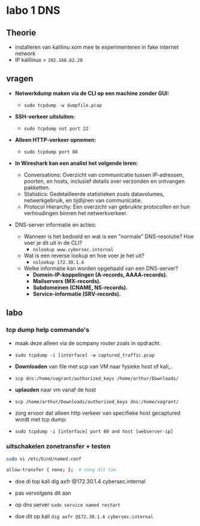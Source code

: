 # labo 1 DNS

## Theorie

- installeren van kalilinu xom mee te experimenteren in fake internet network
- IP kalilinux = ```192.168.62.20```

## vragen

- **Netwerkdump maken via de CLI op een machine zonder GUI:**
  - `sudo tcpdump -w dumpfile.pcap`
- **SSH-verkeer uitsluiten:**
  - `sudo tcpdump not port 22`
- **Alleen HTTP-verkeer opnemen:**
  - `sudo tcpdump port 80`
  
- **In Wireshark kan een analist het volgende leren:**
  - Conversations: Overzicht van communicatie tussen IP-adressen, poorten, en hosts, inclusief details over verzonden en ontvangen pakketten.
  - Statistics: Gedetailleerde statistieken zoals datavolumes, netwerkgebruik, en tijdlijnen van communicatie.
  - Protocol Hierarchy: Een overzicht van gebruikte protocollen en hun verhoudingen binnen het netwerkverkeer.

- DNS-server informatie en acties:
  - Wanneer is het bedoeld en wat is een "normale" DNS-resolutie? Hoe voer je dit uit in de CLI?
    - `nslookup www.cybersec.internal`
  - Wat is een reverse lookup en hoe voer je het uit?
    - `nslookup 172.30.1.4`
  - Welke informatie kan worden opgehaald van een DNS-server?
    - **Domein-IP-koppelingen (A-records, AAAA-records).**
    - **Mailservers (MX-records).**
    - **Subdomeinen (CNAME, NS-records).**
    - **Service-informatie (SRV-records).**

## labo

### tcp dump help commando's

- maak deze alleen via de ocmpany router zoals in opdracht.
- `sudo tcpdump -i [interface] -w captured_traffic.pcap`

- **Downloaden** van file met scp van VM naar fysieke host of kali,..
- `scp dns:/home/vagrant/authorized_keys /home/arthur/Downloads/`
- **uplauden** naar vm vanaf de host
- `scp /home/arthur/Downloads/authorized_keys dns:/home/vagrant/`
- zorg ervoor dat alleen http verkeer van specifieke host gecaptured wordt met tcp dump:
- `sudo tcpdump -i [interface] port 80 and host [webserver-ip]`

### uitschakelen zonetransfer + testen

```bash
sudo vi /etc/bind/named.conf

allow-transfer { none; };  # voeg dit toe
```

- doe di top kali
dig axfr @172.30.1.4 cybersec.internal
- pas vervolgens dit aan

- op dns server
`sudo service named restart`

- doe dit op kali
 `dig axfr @172.30.1.4 cybersec.internal`

